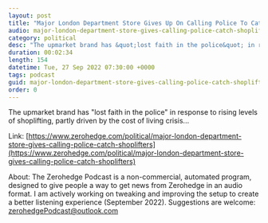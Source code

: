 ```yaml
---
layout: post
title: "Major London Department Store Gives Up On Calling Police To Catch Shoplifters"
audio: major-london-department-store-gives-calling-police-catch-shoplifters-0
category: political
desc: "The upmarket brand has &quot;lost faith in the police&quot; in response to rising levels of shoplifting, partly driven by the cost of living crisis..."
duration: 00:02:34
length: 154
datetime: Tue, 27 Sep 2022 07:30:00 +0000
tags: podcast
guid: major-london-department-store-gives-calling-police-catch-shoplifters-0
order: 0
---
```

The upmarket brand has &quot;lost faith in the police&quot; in response to rising levels of shoplifting, partly driven by the cost of living crisis...

Link: [https://www.zerohedge.com/political/major-london-department-store-gives-calling-police-catch-shoplifters](https://www.zerohedge.com/political/major-london-department-store-gives-calling-police-catch-shoplifters)

About: The Zerohedge Podcast is a non-commercial, automated program, designed to give people a way to get news from Zerohedge in an audio format.  I am actively working on tweaking and improving the setup to create a better listening experience (September 2022).  Suggestions are welcome: [zerohedgePodcast@outlook.com](mailto:zerohedgePodcast@outlook.com)
